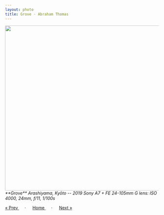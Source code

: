 ```yaml
---
layout: photo
title: Grove · Abraham Thomas
---
```


<img src="/assets/photos/Grove.jpg" width="540px" class="photo">

<i>
**Grove**  
Arashiyama, Kyōto -- 2019  
Sony A7 + FE 24-105mm G lens: ISO 4000, 24mm, f/11, 1/100s
</i>

<a href="/gallery/sannenzaka"> &laquo; Prev </a> &emsp; · &emsp; 
<a href="/gallery"> Home </a> &emsp; · &emsp; 
<a href="/gallery/ninenzaka"> Next &raquo; </a>
